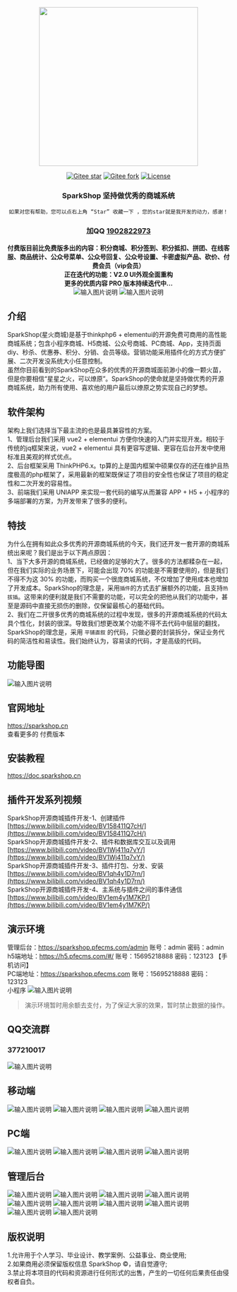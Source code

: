 <p align="center">
<img src="https://lfs.k.topthink.com/lfs/a49ec83f2a11db2b474501fc4b15f9fe9e8fe0b31ffddda2487d916a559d3b51.dat" width="360" />
</p>

<div align="center">

[![Gitee star](https://gitee.com/nickbai/sparkshop/badge/star.svg?theme=gvp)](https://gitee.com/nickbai/sparkshop/stargazers)
[![Gitee fork](https://gitee.com/nickbai/sparkshop/badge/fork.svg?theme=gvp)](https://gitee.com/nickbai/sparkshop/members)
[![License](https://img.shields.io/badge/license-Apache2.0-green)](https://gitee.com/nickbai/sparkshop/blob/master/LICENSE)

</div>

<h3 align="center">SparkShop 坚持做优秀的商城系统</h3>
<div align="center">

```shell
如果对您有帮助，您可以点右上角 “Star” 收藏一下 ，您的star就是我开发的动力，感谢！
```
### 加QQ [1902822973](http://wpa.qq.com/msgrd?v=3&uin=1902822973&site=qq&menu=yes)
 **付费版目前比免费版多出的内容：积分商城、积分签到、积分抵扣、拼团、在线客服、商品统计、公众号菜单、公众号回复、公众号设置、卡密虚拟产品、砍价、付费会员（vip会员）**  
**正在迭代的功能：V2.0 UI外观全面重构**   
**更多的优质内容 PRO 版本持续迭代中...**  
![输入图片说明](screenshot/kefu.jpg)
![输入图片说明](screenshot/ad.jpeg)
</div>

## 介绍
SparkShop(星火商城)是基于thinkphp6 + elementui的开源免费可商用的高性能商城系统；包含小程序商城、H5商城、公众号商城、PC商城、App，支持页面diy、秒杀、优惠券、积分、分销、会员等级。营销功能采用插件化的方式方便扩展、二次开发没系统大小任意控制。  
虽然你目前看到的SparkShop在众多的优秀的开源商城面前渺小的像一颗火苗，但是你要相信“星星之火，可以燎原”。SparkShop的使命就是坚持做优秀的开源商城系统，助力所有使用、喜欢他的用户最后以燎原之势实现自己的梦想。

## 软件架构
架构上我们选择当下最主流的也是最具兼容性的方案。  
1、管理后台我们采用 vue2 + elementui 方便你快速的入门并实现开发。相较于传统的jq框架来说，vue2 + elementui 具有更容写逻辑、更容在后台开发中使用标准且美观的样式优点。  
2、后台框架采用 ThinkPHP6.x。tp算的上是国内框架中硕果仅存的还在维护且热度极高的php框架了，采用最新的框架既保证了项目的安全性也保证了项目的稳定性和二次开发的容易性。  
3、前端我们采用 UNIAPP 来实现一套代码的编写从而兼容 APP + H5 + 小程序的多端部署的方案，为开发带来了很多的便利。

## 特技

为什么在拥有如此众多优秀的开源商城系统的今天，我们还开发一套开源的商城系统出来呢？我们是出于以下两点原因：  
1、当下大多开源的商城系统，已经做的足够的大了。很多的方法都糅杂在一起，但在我们实际的业务场景下，可能会出现 70% 的功能是不需要使用的，但是我们不得不为这 30% 的功能，而购买一个很庞商城系统，不仅增加了使用成本也增加了开发成本。SparkShop的理念是，采用`插件`的方式去扩展额外的功能，且支持`热拔插`。这带来的便利就是我们不需要的功能，可以完全的把他从我们的功能中，甚至是源码中直接无损伤的删除，仅保留最核心的基础代码。  
2、我们在二开很多优秀的商城系统的过程中发现，很多的开源商城系统的代码太具个性化，封装的很深。导致我们想更改某个功能不得不去代码中层层的翻找，SparkShop的理念是，采用 `平铺直叙` 的代码，只做必要的封装拆分，保证业务代码的简洁性和易读性。我们始终认为，容易读的代码，才是高级的代码。

## 功能导图
![输入图片说明](screenshot/functions.png)

## 官网地址

https://sparkshop.cn  
查看更多的 付费版本

## 安装教程

https://doc.sparkshop.cn

## 插件开发系列视频
SparkShop开源商城插件开发-1、创建插件 [https://www.bilibili.com/video/BV158411Q7cH/](https://www.bilibili.com/video/BV158411Q7cH/)  
SparkShop开源商城插件开发-2、插件和数据库交互以及调用 [https://www.bilibili.com/video/BV1Wj411q7vY/](https://www.bilibili.com/video/BV1Wj411q7vY/)  
SparkShop开源商城插件开发-3、插件打包、分发、安装  [https://www.bilibili.com/video/BV1qh4y1D7rn/](https://www.bilibili.com/video/BV1qh4y1D7rn/)  
SparkShop开源商城插件开发-4、主系统与插件之间的事件通信 [https://www.bilibili.com/video/BV1em4y1M7KP/](https://www.bilibili.com/video/BV1em4y1M7KP/)  

## 演示环境
管理后台：https://sparkshop.pfecms.com/admin  账号：admin  密码：admin  
h5端地址：https://h5.pfecms.com/#/  账号：15695218888  密码：123123  【手机访问】  
PC端地址：https://sparkshop.pfecms.com  账号：15695218888  密码：123123  
小程序 ![输入图片说明](screenshot/miniapp.jpg)

> 演示环境暂时用余额去支付，为了保证大家的效果，暂时禁止数据的操作。

## QQ交流群
### <b>377210017</b>
![输入图片说明](screenshot/qq.png)

## 移动端
![输入图片说明](screenshot/1.jpg)
![输入图片说明](screenshot/2.jpg)
![输入图片说明](screenshot/3.jpg)
![输入图片说明](screenshot/4.jpg)

## PC端
![输入图片说明](screenshot/pc_1.png)
![输入图片说明](screenshot/pc_2.png)
![输入图片说明](screenshot/pc_3.png)
![输入图片说明](screenshot/pc_4.png)

## 管理后台
![输入图片说明](screenshot/b9.png)
![输入图片说明](screenshot/b10.png)
![输入图片说明](screenshot/b1.png)
![输入图片说明](screenshot/b2.png)
![输入图片说明](screenshot/b3.png)
![输入图片说明](screenshot/b4.png)
![输入图片说明](screenshot/b5.png)
![输入图片说明](screenshot/b6.png)
![输入图片说明](screenshot/b7.png)
![输入图片说明](screenshot/b8.png)

## 版权说明
1.允许用于个人学习、毕业设计、教学案例、公益事业、商业使用;  
2.如果商用必须保留版权信息 SparkShop ©，请自觉遵守;  
3.禁止将本项目的代码和资源进行任何形式的出售，产生的一切任何后果责任由侵权者自负。  